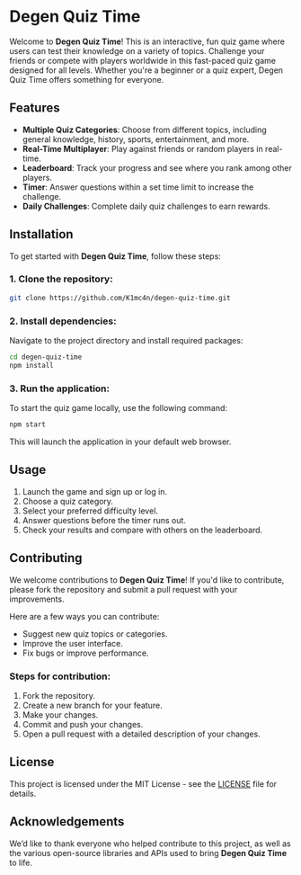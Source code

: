 # Degen Quiz Time

Welcome to **Degen Quiz Time**! This is an interactive, fun quiz game where users can test their knowledge on a variety of topics. Challenge your friends or compete with players worldwide in this fast-paced quiz game designed for all levels. Whether you're a beginner or a quiz expert, Degen Quiz Time offers something for everyone.

## Features

- **Multiple Quiz Categories**: Choose from different topics, including general knowledge, history, sports, entertainment, and more.
- **Real-Time Multiplayer**: Play against friends or random players in real-time.
- **Leaderboard**: Track your progress and see where you rank among other players.
- **Timer**: Answer questions within a set time limit to increase the challenge.
- **Daily Challenges**: Complete daily quiz challenges to earn rewards.

## Installation

To get started with **Degen Quiz Time**, follow these steps:

### 1. Clone the repository:

```bash
git clone https://github.com/K1mc4n/degen-quiz-time.git
```

### 2. Install dependencies:

Navigate to the project directory and install required packages:

```bash
cd degen-quiz-time
npm install
```

### 3. Run the application:

To start the quiz game locally, use the following command:

```bash
npm start
```

This will launch the application in your default web browser.

## Usage

1. Launch the game and sign up or log in.
2. Choose a quiz category.
3. Select your preferred difficulty level.
4. Answer questions before the timer runs out.
5. Check your results and compare with others on the leaderboard.

## Contributing

We welcome contributions to **Degen Quiz Time**! If you'd like to contribute, please fork the repository and submit a pull request with your improvements.

Here are a few ways you can contribute:
- Suggest new quiz topics or categories.
- Improve the user interface.
- Fix bugs or improve performance.

### Steps for contribution:
1. Fork the repository.
2. Create a new branch for your feature.
3. Make your changes.
4. Commit and push your changes.
5. Open a pull request with a detailed description of your changes.

## License

This project is licensed under the MIT License - see the [LICENSE](LICENSE) file for details.

## Acknowledgements

We’d like to thank everyone who helped contribute to this project, as well as the various open-source libraries and APIs used to bring **Degen Quiz Time** to life.
